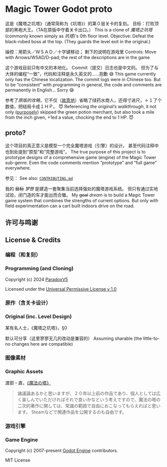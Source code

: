 # Magic Tower Godot proto

这是《魔塔之坑塔》（通常简称为《坑塔》）的第０层关卡的复刻。
目标：打败顶部的黑袍大王。（TA在原版中守着关卡出口。）
This is a clone of *魔塔之坑塔* (commonly known simply as *坑塔*)’s 0th floor level.
Objective: Defeat the black-robed boss at the top. (They guards the level exit in the original.)

操控：用箭头／ＷＳＡＤ／十字键移动；
剩下的说明在游戏里
Controls: Move with Arrows/WSAD/D-pad;
the rest of the descriptions are in the game

这个游戏目前只有中文的本地化。
Commit（提交）日志也是中文的。
但为了与大体的编程“一致”，代码和注释是永久英文的……抱歉 😅
This game currently only has the Chinese localization.
The commit logs were in Chinese too.
But to be “consistent” with programming in general, the code and comments are permanently in English… Sorry 😅

参考了*原版的攻略*，它不仅（[故意地][CONTRIBUTING]）省略了绿药水商人，还得寸进尺，＋１了个数值，把结局卡成１ＨＰ。 😈
Referencing *the original’s walkthrough*, it not only ([purposely][CONTRIBUTING]) skipped the green potion merchant, but also took a mile from the inch given, +1ed a value, chocking the end to 1 HP. 😈


## proto?

这个项目的真正意义是模型一个完全魔塔游戏（引擎）的设计。
甚至代码注释中也到处提到“原型”和“完整游戏”。
The true purpose of this project is to prototype designs of a comprehensive game (engine) of the Magic Tower sub-genre.
Even the code comments mention “prototype” and “full game” everywhere.

参见：
See also:
[`CONTRIBUTING.md`][CONTRIBUTING]

[CONTRIBUTING]: CONTRIBUTING.md

我的 ~~目标~~ _梦想_ 是建造一套聚集当前选择强处的魔塔游戏系统。
但只有通过实地试验，闭门造的车才能出而合辙。
My ~~goal~~ _dream_ is to build a Magic Tower game system that combines the strengths of current options.
But only with field experimentation can a cart built indoors drive on the road.


## 许可与鸣谢
## License & Credits

### 编程（和复刻）
### Programming (and Cloning)

Copyright (c) 2024 [ParadoxV5](https://github.com/ParadoxV5/Magic-Tower-Godot-proto)

Licensed under the [Universal Permissive License v 1.0](https://oss.oracle.com/licenses/upl/)

### 原作（含关卡设计）
### Original (inc. Level Design)

某有名人士，《魔塔之坑塔》，§0

默认可分享（这里寥寥无几的改动是兼容的）
Assuming sharable (the little-to-no changes here are compatible)

### 图像素材
### Graphic Assets

渡部・直，[《魔法の塔》](https://wwajp.com/mtower/)

> 諸議論あるかと思いますが、２０年以上前の作品であり、個人としては広く楽しんでいただければそれで良いかなという考えですので、魔法の塔の二次的著作に関しては、常識の範囲で自由におこなってもらえればと思います。
> Steamなどで関連作品を公開するのも自由です。

### 游戏引擎
### Game Engine

Copyright (c) 2007-present [Godot Engine](https://godotengine.org) contributors.

MIT License
